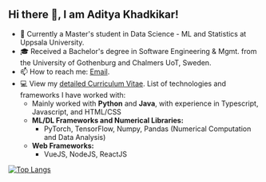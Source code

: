 ## Hi there 👋, I am Aditya Khadkikar!

- 🌱 Currently a Master's student in Data Science - ML and Statistics at Uppsala University.
- 🎓 Received a Bachelor's degree in Software Engineering & Mgmt. from the University of Gothenburg and Chalmers UoT, Sweden.
- 📫 How to reach me: [Email].
- 💻 View my [detailed Curriculum Vitae](https://embed.figma.com/proto/CIb7MVYO253E1esRtVFoOy/My-CV?node-id=9-2&p=f&scaling=min-zoom&content-scaling=fixed&page-id=0%3A1&starting-point-node-id=9%3A2&embed-host=share). List of technologies and frameworks I have worked with:
  - Mainly worked with **Python** and **Java**, with experience in Typescript, Javascript, and HTML/CSS 
  - <strong>ML/DL Frameworks and Numerical Libraries:</strong>
    - PyTorch, TensorFlow, Numpy, Pandas (Numerical Computation and Data Analysis)
  - <strong>Web Frameworks:</strong>
    - VueJS, NodeJS, ReactJS

[![Top Langs](https://github-readme-stats.vercel.app/api/top-langs/?username=adityak714&exclude_repo=cpp-cyberphysical-steering-algo&layout=compact&card_width=1000px)](https://github.com/anuraghazra/github-readme-stats)

[Email]: mailto:email.empathy061@passinbox.com
